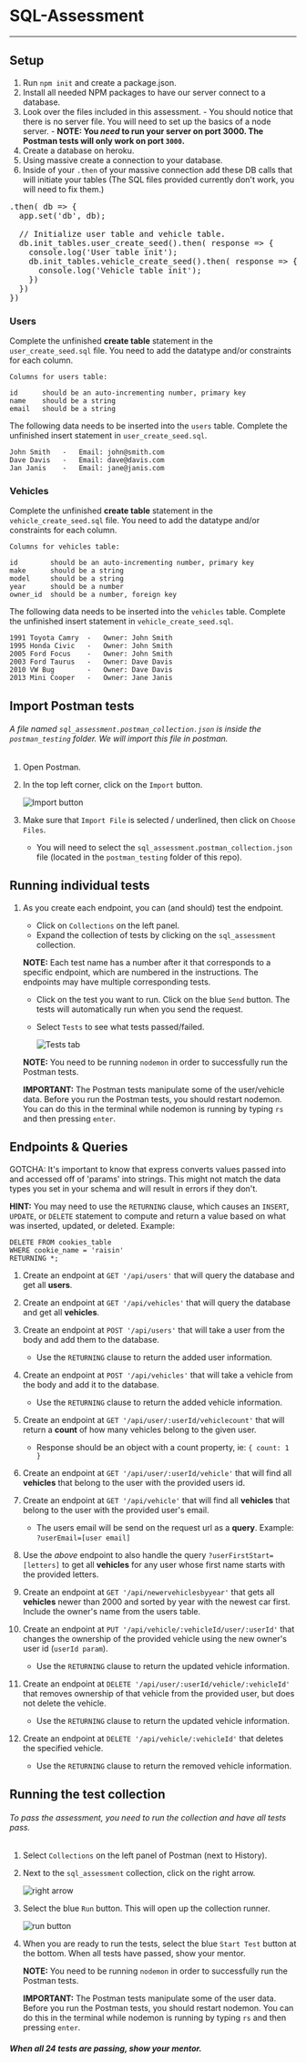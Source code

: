 # SQL-Assessment
----

## Setup

  1. Run `npm init` and create a package.json.
  2. Install all needed NPM packages to have our server connect to a database.
  3. Look over the files included in this assessment.
    - You should notice that there is no server file. You will need to set up the basics of a node server.
    - **NOTE: You *need* to run your server on port 3000. The Postman tests will only work on port `3000`.**
  4. Create a database on heroku.
  5. Using massive create a connection to your database.
  6. Inside of your `.then` of your massive connection add these DB calls that will initiate your tables (The SQL files provided currently don't work, you will need to fix them.)

<pre>
.then( db => {
  app.set('db', db);

  // Initialize user table and vehicle table.
  db.init_tables.user_create_seed().then( response => {
    console.log('User table init');
    db.init_tables.vehicle_create_seed().then( response => {
      console.log('Vehicle table init');
    })
  })
})
</pre>

### Users

  Complete the unfinished **create table** statement in the `user_create_seed.sql` file. You need to add the datatype and/or constraints for each column.
  ```
  Columns for users table:

  id      should be an auto-incrementing number, primary key
  name    should be a string
  email   should be a string

  ```

  The following data needs to be inserted into the `users` table. Complete the unfinished insert statement in `user_create_seed.sql`.
  ```
  John Smith   -   Email: john@smith.com
  Dave Davis   -   Email: dave@davis.com
  Jan Janis    -   Email: jane@janis.com
  ```
### Vehicles

  Complete the unfinished **create table** statement in the `vehicle_create_seed.sql` file. You need to add the datatype and/or constraints for each column.
  ```
  Columns for vehicles table:

  id        should be an auto-incrementing number, primary key
  make      should be a string
  model     should be a string
  year      should be a number
  owner_id  should be a number, foreign key
  ```

  The following data needs to be inserted into the `vehicles` table. Complete the unfinished insert statement in `vehicle_create_seed.sql`.
  ```
  1991 Toyota Camry  -   Owner: John Smith
  1995 Honda Civic   -   Owner: John Smith
  2005 Ford Focus    -   Owner: John Smith
  2003 Ford Taurus   -   Owner: Dave Davis
  2010 VW Bug        -   Owner: Dave Davis
  2013 Mini Cooper   -   Owner: Jane Janis
  ```

## Import Postman tests

######  A file named `sql_assessment.postman_collection.json` is inside the `postman_testing` folder. We will import this file in postman.

  1. Open Postman.
  2. In the top left corner, click on the `Import` button.

      ![Import button](images/import_btn.png?raw=true "Import button")

  3. Make sure that ```Import File``` is selected / underlined, then click on ```Choose Files```.

      - You will need to select the ```sql_assessment.postman_collection.json``` file (located in the ```postman_testing``` folder of this repo).

## Running individual tests

  1. As you create each endpoint, you can (and should) test the endpoint.
      - Click on ```Collections``` on the left panel.
      - Expand the collection of tests by clicking on the ```sql_assessment``` collection.

      **NOTE:** Each test name has a number after it that corresponds to a specific endpoint, which are numbered in the instructions. The endpoints may have multiple corresponding tests.

      - Click on the test you want to run. Click on the blue ```Send``` button. The tests will automatically run when you send the request.
      - Select ```Tests``` to see what tests passed/failed.

        ![Tests tab](images/tests_tab.png?raw=true "Tests tab")

      **NOTE:** You need to be running ```nodemon``` in order to successfully run the Postman tests.

      **IMPORTANT:** The Postman tests manipulate some of the user/vehicle data. Before you run the Postman tests, you should restart nodemon. You can do this in the terminal while nodemon is running by typing ```rs``` and then pressing `enter`.  

## Endpoints & Queries

GOTCHA: It's important to know that express converts values passed into and accessed off of 'params' into strings. This might not match the data types you set in your schema and will result in errors if they don't.


**HINT:** You may need to use the `RETURNING` clause, which causes an `INSERT`, `UPDATE`, or `DELETE` statement to compute and return a value based on what was inserted, updated, or deleted. Example:
```
DELETE FROM cookies_table
WHERE cookie_name = 'raisin'
RETURNING *;
```

1. Create an endpoint at `GET '/api/users'` that will query the database and get all **users**.

2. Create an endpoint at `GET '/api/vehicles'` that will query the database and get all **vehicles**.

3. Create an endpoint at `POST '/api/users'` that will take a user from the body and add them to the database.
      * Use the  `RETURNING` clause to return the added user information.

4. Create an endpoint at `POST '/api/vehicles'` that will take a vehicle from the body and add it to the database.
      * Use the  `RETURNING` clause to return the added vehicle information.

5. Create an endpoint at `GET '/api/user/:userId/vehiclecount'` that will return a **count** of how many vehicles belong to the given user.
      * Response should be an object with a count property, ie: `{ count: 1 }`

6. Create an endpoint at `GET '/api/user/:userId/vehicle'` that will find all **vehicles** that belong to the user with the provided users id.

7. Create an endpoint at `GET '/api/vehicle'` that will find all **vehicles** that belong to the user with the provided user's email.
      * The users email will be send on the request url as a **query**. Example: `?userEmail=[user email]`

8. Use the *above* endpoint to also handle the query `?userFirstStart=[letters]` to get all **vehicles** for any user whose first name starts with the provided letters.

9. Create an endpoint at `GET '/api/newervehiclesbyyear'` that gets all **vehicles** newer than 2000 and sorted by year with the newest car first. Include the owner's name from the users table.

10. Create an endpoint at `PUT '/api/vehicle/:vehicleId/user/:userId'` that changes the ownership of the provided vehicle using the new owner's user id (`userId param`).
      * Use the  `RETURNING` clause to return the updated vehicle information.

11. Create an endpoint at `DELETE '/api/user/:userId/vehicle/:vehicleId'` that removes ownership of that vehicle from the provided user, but does not delete the vehicle.
      * Use the  `RETURNING` clause to return the updated vehicle information.

12. Create an endpoint at `DELETE '/api/vehicle/:vehicleId'` that deletes the specified vehicle.
      * Use the  `RETURNING` clause to return the removed vehicle information.

## Running the test collection

######  To pass the assessment, you need to run the collection and have all tests pass.

1. Select `Collections` on the left panel of Postman (next to History).
2. Next to the `sql_assessment` collection, click on the right arrow.

    ![right arrow](images/right_arrow.png?raw=true "right arrow")

3. Select the blue `Run` button. This will open up the collection runner.

    ![run button](images/run_btn.png?raw=true "run button")

4. When you are ready to run the tests, select the blue `Start Test` button at the bottom. When all tests have passed, show your mentor.

    **NOTE:** You need to be running `nodemon` in order to successfully run the Postman tests.

    **IMPORTANT:** The Postman tests manipulate some of the user data. Before you run the Postman tests, you should restart nodemon. You can do this in the terminal while nodemon is running by typing `rs` and then pressing `enter`.

##### When all 24 tests are passing, show your mentor.
